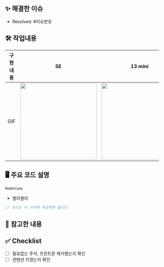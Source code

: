 ## ✨ 해결한 이슈 
<!-- 해결한 이슈 번호를 작성해주세요 (Ex. #4) -->
- Resolved: #이슈번호

## 🛠️ 작업내용
<!-- 작업한 내용을 작성해주세요 ( UI 구현이라면 사진이나 GIF 올려주시면 감사용~ ) -->

|    구현 내용    |   SE   |   13 mini   |   15 pro   |
| :-------------: | :----------: | :----------: | :----------: |
| GIF | <img src = "" width ="250"> | <img src = "" width ="250"> | <img src = "" width ="250"> |

## 🖥️ 주요 코드 설명
<!-- 다음에 진행할 작업에 대해 작성해주세요 -->
`HomeView`
- 쏼라쏼라
```swift
// 코드는 이 사이에 작성하면 됩니다. 
```

## 📂 참고한 내용
<!-- 참고한 사이트나 정보가 있다면 작성주세요 -->

## ✅ Checklist
- [ ] 필요없는 주석, 프린트문 제거했는지 확인
- [ ] 컨벤션 지켰는지 확인
